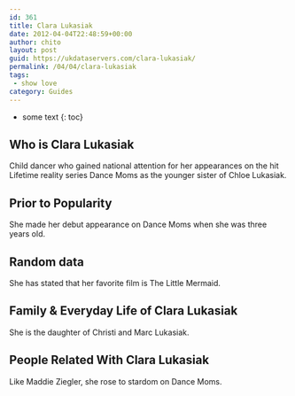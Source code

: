```yaml
---
id: 361
title: Clara Lukasiak
date: 2012-04-04T22:48:59+00:00
author: chito
layout: post
guid: https://ukdataservers.com/clara-lukasiak/
permalink: /04/04/clara-lukasiak
tags:
 - show love
category: Guides
---
```


* some text
{: toc}


## Who is  Clara Lukasiak
                  
                  
                  
Child dancer who gained national attention for her appearances on the hit Lifetime reality series Dance Moms as the younger sister of Chloe Lukasiak.
                  
                
                
                
## Prior to Popularity 
                  
                  
                  
She made her debut appearance on Dance Moms when she was three years old.
                  
                
                
                
## Random data 
                  
                  
                  
She has stated that her favorite film is The Little Mermaid.
                  
                
                
                
## Family & Everyday Life of Clara Lukasiak
                  
                  
                  
She is the daughter of Christi and Marc Lukasiak.
                  
                
                
                
## People Related With  Clara Lukasiak
                  
                  
                  
Like Maddie Ziegler, she rose to stardom on Dance Moms.
                  
                
              
            
          
          
          
    
    
  
